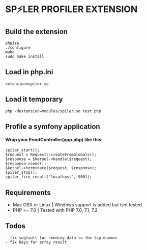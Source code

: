 # SP⚡LER PROFILER EXTENSION

## Build the extension
    phpize
    ./configure
    make
    sudo make install

## Load in php.ini
    extension=spiler.so

## Load it temporary
    php -dextension=modules/spiler.so test.php

## Profile a symfony application
#### Wrap your FrontController(app.php) like this:
    spiler_start();
    $request = Request::createFromGlobals();
    $response = $kernel->handle($request);
    $response->send();
    $kernel->terminate($request, $response);
    spiler_stop();
    spiler_fire_result("localhost", 9001);

## Requirements
- Mac OSX or Linux | Windows support is added but isnt tested
- PHP >= 7.0 | Tested with PHP 7.0, 7.1, 7.2

## Todos
    - fix segfault for sending data to the tcp daemon
    - fix keys for array result
